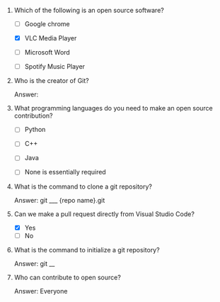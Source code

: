 1. Which of the following is an open source software?
   - [ ] Google chrome
   - [x] VLC Media Player
   - [ ] Microsoft Word
   - [ ] Spotify Music Player


2. Who is the creator of Git?

   Answer: 


3. What programming languages do you need to make an open source contribution?
   - [ ] Python
   - [ ] C++
   - [ ] Java
   - [ ] None is essentially required


4. What is the command to clone a git repository?
  
   Answer: git ___ {repo name}.git
  

5. Can we make a pull request directly from Visual Studio Code?

   - [x] Yes
   - [ ] No
   
6. What is the command to initialize a git repository?

   Answer: git __

7. Who can contribute to open source?

   Answer: Everyone
